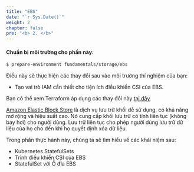 ```yaml
---
title: "EBS"
date: "`r Sys.Date()`"
weight: 2
chapter: false
pre: "<b> 2. </b>"
---
```


#### Chuẩn bị môi trường cho phần này:

```bash timeout=300 wait=30
$ prepare-environment fundamentals/storage/ebs
```

Điều này sẽ thực hiện các thay đổi sau vào môi trường thí nghiệm của bạn:

- Tạo vai trò IAM cần thiết cho tiện ích điều khiển CSI của EBS.

Bạn có thể xem Terraform áp dụng các thay đổi này [tại đây](https://github.com/VAR::MANIFESTS_OWNER/VAR::MANIFESTS_REPOSITORY/tree/VAR::MANIFESTS_REF/manifests/modules/fundamentals/storage/ebs/.workshop/terraform).

[Amazon Elastic Block Store](https://aws.amazon.com/ebs/) là dịch vụ lưu trữ khối dễ sử dụng, có khả năng mở rộng và hiệu suất cao. Nó cung cấp khối lưu trữ có tính liên tục (không bay hơi) cho người dùng. Lưu trữ liên tục cho phép người dùng lưu trữ dữ liệu của họ cho đến khi họ quyết định xóa dữ liệu.

Trong phần thực hành này, chúng ta sẽ tìm hiểu về các khái niệm sau:

- Kubernetes StatefulSets
- Trình điều khiển CSI của EBS
- StatefulSet với Ổ đĩa EBS